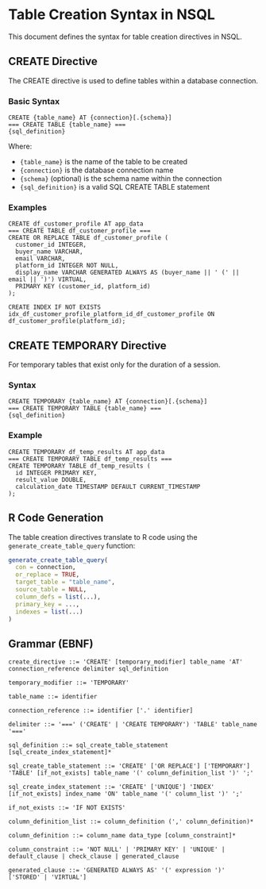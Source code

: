 # Table Creation Syntax in NSQL

This document defines the syntax for table creation directives in NSQL.

## CREATE Directive

The CREATE directive is used to define tables within a database connection.

### Basic Syntax

```
CREATE {table_name} AT {connection}[.{schema}]
=== CREATE TABLE {table_name} ===
{sql_definition}
```

Where:
- `{table_name}` is the name of the table to be created
- `{connection}` is the database connection name
- `{schema}` (optional) is the schema name within the connection
- `{sql_definition}` is a valid SQL CREATE TABLE statement

### Examples

```
CREATE df_customer_profile AT app_data
=== CREATE TABLE df_customer_profile ===
CREATE OR REPLACE TABLE df_customer_profile (
  customer_id INTEGER,
  buyer_name VARCHAR,
  email VARCHAR,
  platform_id INTEGER NOT NULL,
  display_name VARCHAR GENERATED ALWAYS AS (buyer_name || ' (' || email || ')') VIRTUAL,
  PRIMARY KEY (customer_id, platform_id)
);

CREATE INDEX IF NOT EXISTS idx_df_customer_profile_platform_id_df_customer_profile ON df_customer_profile(platform_id);
```

## CREATE TEMPORARY Directive

For temporary tables that exist only for the duration of a session.

### Syntax

```
CREATE TEMPORARY {table_name} AT {connection}[.{schema}]
=== CREATE TEMPORARY TABLE {table_name} ===
{sql_definition}
```

### Example

```
CREATE TEMPORARY df_temp_results AT app_data
=== CREATE TEMPORARY TABLE df_temp_results ===
CREATE TEMPORARY TABLE df_temp_results (
  id INTEGER PRIMARY KEY,
  result_value DOUBLE,
  calculation_date TIMESTAMP DEFAULT CURRENT_TIMESTAMP
);
```

## R Code Generation

The table creation directives translate to R code using the `generate_create_table_query` function:

```r
generate_create_table_query(
  con = connection,
  or_replace = TRUE,
  target_table = "table_name",
  source_table = NULL,
  column_defs = list(...),
  primary_key = ...,
  indexes = list(...)
)
```

## Grammar (EBNF)

```ebnf
create_directive ::= 'CREATE' [temporary_modifier] table_name 'AT' connection_reference delimiter sql_definition

temporary_modifier ::= 'TEMPORARY'

table_name ::= identifier

connection_reference ::= identifier ['.' identifier]

delimiter ::= '===' ('CREATE' | 'CREATE TEMPORARY') 'TABLE' table_name '==='

sql_definition ::= sql_create_table_statement [sql_create_index_statement]*

sql_create_table_statement ::= 'CREATE' ['OR REPLACE'] ['TEMPORARY'] 'TABLE' [if_not_exists] table_name '(' column_definition_list ')' ';'

sql_create_index_statement ::= 'CREATE' ['UNIQUE'] 'INDEX' [if_not_exists] index_name 'ON' table_name '(' column_list ')' ';'

if_not_exists ::= 'IF NOT EXISTS'

column_definition_list ::= column_definition (',' column_definition)*

column_definition ::= column_name data_type [column_constraint]*

column_constraint ::= 'NOT NULL' | 'PRIMARY KEY' | 'UNIQUE' | default_clause | check_clause | generated_clause

generated_clause ::= 'GENERATED ALWAYS AS' '(' expression ')' ['STORED' | 'VIRTUAL']
```